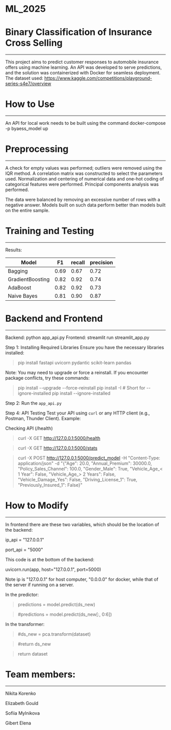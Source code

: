 # ML_2025
# Binary Classification of Insurance Cross Selling
---

This project aims to predict customer responses to automobile insurance offers using machine learning. An API was developed to serve predictions, and the solution was containerized with Docker for seamless deployment.
The dataset used: https://www.kaggle.com/competitions/playground-series-s4e7/overview


# How to Use
---

An API for local work needs to be built using the command docker-compose -p byaess_model up


# Preprocessing
---

A check for empty values ​​was performed; outliers were removed using the IQR method. A correlation matrix was constructed to select the parameters used. Normalization and centering of numerical data and one-hot coding of categorical features were performed. Principal сomponents analysis was performed.

The data were balanced by removing an excessive number of rows with a negative answer. Models built on such data perform better than models built on the entire sample.


# Training and Testing
---

Results:

| Model            | F1   | recall | precision |
|------------------|------|--------|-----------|
| Bagging          | 0.69 | 0.67   | 0.72      |
| GradientBoosting | 0.82 | 0.92   | 0.74      |
| AdaBoost         | 0.82 | 0.92   | 0.73      |
| Naive Bayes      | 0.81 | 0.90   | 0.87      |


# Backend and Frontend
---
Backend: python app_api.py
Frontend: streamlit run streamlit_app.py

Step 1: Installing Required Libraries
Ensure you have the necessary libraries installed:  

> pip install fastapi uvicorn pydantic scikit-learn pandas

Note: You may need to upgrade or force a reinstall. If you encounter package conflicts, try these commands:  

> pip install --upgrade --force-reinstall <package>
> pip install -I <package>  # Short for --ignore-installed
> pip install --ignore-installed <package>

Step 2: Run the `app_api.py`

Step 4: API Testing
Test your API using `curl` or any HTTP client (e.g., Postman, Thunder Client). Example:  

Checking API (/health)

 > curl -X GET http://127.0.0.1:5000/health

 > curl -X GET http://127.0.0.1:5000/stats

 > curl -X POST http://127.0.0.1:5000/predict_model -H "Content-Type: application/json" -d "{\"Age\": 20.0, \"Annual_Premium\": 30000.0, \"Policy_Sales_Channel\": 100.0, \"Gender_Male\": True, \"Vehicle_Age_< 1 Year\": False,  \"Vehicle_Age_> 2 Years\": False,  \"Vehicle_Damage_Yes\": False,  \"Driving_License_1\": True,  \"Previously_Insured_1\": False}"
    

# How to Modify
---

In frontend there are these two variables, which should be the location of the backend:

 ip_api = "127.0.0.1"

 port_api = "5000"

This code is at the bottom of the backend:

 uvicorn.run(app, host="127.0.0.1", port=5000)

Note ip is "127.0.0.1" for host computer, "0.0.0.0" for docker, while that of the server if running on a server.

In the predictor:

 > predictions = model.predict(ds_new)
 
 > #predictions = model.predict(ds_new[:, 0:6])

In the transformer:

 > #ds_new = pca.transform(dataset)

 > #return ds_new

 > return dataset


# Team members:
---

Nikita Korenko

Elizabeth Gould

Sofiia Mylnikova

Gibert Elena
